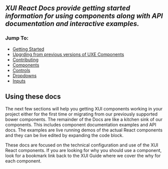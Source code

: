 ## *XUI React Docs provide getting started information for using components along with API documentation and interactive examples.*

### Jump To:

* [Getting Started](#getting-started)
* [Upgrding from previous versions of UXE Components](#upgrading)
* [Contributing](#contributing)
* [Components](#components)
* [Controls](#controls)
* [Dropdowns](#dropdowns)
* [Inputs](#inputs)

## Using these docs

The next few sections will help you getting XUI components working in your project either for the first time or migrating from our previously supported bower components. The remainder of the Docs are like a kitchen sink of our components. This includes component documentation examples and API docs. The examples are live running demos of the actual React components and they can be live edited by expanding the code block.

These docs are focused on the technical configuration and use of the XUI React components. If you are looking for why you should use a component, look for a bookmark link back to the XUI Guide where we cover the why for each component.
